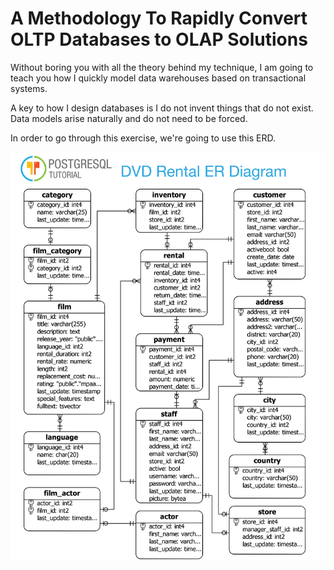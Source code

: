 # A Methodology To Rapidly Convert OLTP Databases to OLAP Solutions

Without boring you with all the theory behind my technique, I am going to teach you how I quickly model data warehouses based on transactional systems.

A key to how I design databases is I do not invent things that do not exist. Data models arise naturally and do not need to be forced. 

In order to go through this exercise, we're going to use this ERD.

![](../.gitbook/assets/dvd-rental-er-diagram-1.png)

